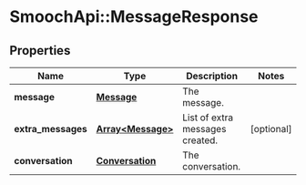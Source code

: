 # SmoochApi::MessageResponse

## Properties
Name | Type | Description | Notes
------------ | ------------- | ------------- | -------------
**message** | [**Message**](Message.md) | The message. | 
**extra_messages** | [**Array&lt;Message&gt;**](Message.md) | List of extra messages created. | [optional] 
**conversation** | [**Conversation**](Conversation.md) | The conversation. | 



